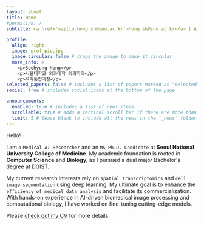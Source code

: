 ```yaml
---
layout: about
title: Home
#permalink: /
subtitle: <a href='mailto:hong.sh@snu.ac.kr'>hong.sh@snu.ac.kr</a> | Affiliated with <a href='https://aibl.snu.ac.kr/home'>SNU AIBL Lab</a>

profile:
  align: right
  image: prof_pic.jpg
  image_circular: false # crops the image to make it circular
  more_info: >
    <p>Seohyung Hong</p>
    <p>서울대학교 의과대학 의과학과</p>
    <p>석박통합과정</p>
selected_papers: false # includes a list of papers marked as "selected={true}"
social: true # includes social icons at the bottom of the page

announcements:
  enabled: true # includes a list of news items
  scrollable: true # adds a vertical scroll bar if there are more than 3 news items
  limit: 5 # leave blank to include all the news in the `_news` folder
---
```


Hello!

I am a `Medical AI Researcher` and an `MS-Ph.D. Candidate` at **Seoul National University College of Medicine**. My academic foundation is rooted in **Computer Science** and **Biology**, as I pursued a dual major Bachelor's degree at DGIST.

My current research interests rely on `spatial transcriptomics` and `cell image segmentation` using deep learning. My ultimate goal is to enhance the `efficiency of medical data analysis` and facilitate its commercialization.
With hands-on experience in AI-driven biomedical image processing and computational biology, I have worked on fine-tuning cutting-edge models.

Please [check out my CV](/cv/) for more details.
